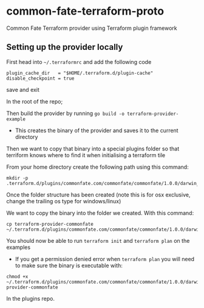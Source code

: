 # common-fate-terraform-proto
Common Fate Terraform provider using Terraform plugin framework


## Setting up the provider locally
First head into `~/.terraformrc` and add the following code

```
plugin_cache_dir   = "$HOME/.terraform.d/plugin-cache"
disable_checkpoint = true
```
save and exit 

In the root of the repo;

Then build the provider by running `go build -o terraform-provider-example` 
- This creates the binary of the provider and saves it to the current directory 

Then we want to copy that binary into a special plugins folder so that terriform knows where to find it when initialising a terraform tile

From your home directory create the following path using this command:
```
mkdir -p .terraform.d/plugins/commonfate.com/commonfate/commonfate/1.0.0/darwin_amd64
```

Once the folder structure has been created (note this is for osx exclusive, change the trailing os type for windows/linux)

We want to copy the binary into the folder we created. With this command: 

```
cp terraform-provider-commonfate ~/.terraform.d/plugins/commonfate.com/commonfate/commonfate/1.0.0/darwin_amd64
```

You should now be able to run `terraform init` and `terraform plan` on the examples

- If you get a permission denied error when `terraform plan` you will need to make sure the binary is executable with:
```
chmod +x ~/.terraform.d/plugins/commonfate.com/commonfate/commonfate/1.0.0/darwin_amd64/terraform-provider-commonfate
```
In the plugins repo.